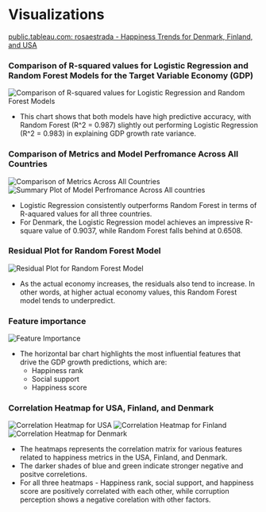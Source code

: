 # Visualizations

[public.tableau.com: rosaestrada - Happiness Trends for Denmark, Finland, and USA](https://public.tableau.com/views/HappinessTrendsforDenmarkFinlandandUSA/Dashboard2?:language=en-US&:sid=&:redirect=auth&:display_count=n&:origin=viz_share_link)

### Comparison of R-squared values for Logistic Regression and Random Forest Models for the Target Variable Economy (GDP)
<img src= "https://github.com/rosaaestrada/Predicting-2025-GDP/blob/main/Results/Images/Comparison%20of%20R-squared%20for%20LR%20RF.png?raw=true" alt= "Comparison of R-squared values for Logistic Regression and Random Forest Models" width= "" height= ""> 

- This chart shows that both models have high predictive accuracy, with Random Forest (R^2 = 0.987) slightly out performing Logistic Regression (R^2 = 0.983) in explaining GDP growth rate variance. 


### Comparison of Metrics and Model Perfromance Across All Countries
<img src= "https://github.com/rosaaestrada/Predicting-2025-GDP/blob/main/Results/Images/Comparison%20of%20metrics%20across%20all%20countries.png?raw=true" alt= "Comparison of Metrics Across All Countries" width= "" height=""> <img src= "https://github.com/rosaaestrada/Predicting-2025-GDP/blob/main/Results/Images/Summary%20plot%20of%20model%20perfromance.png?raw=true" alt= "Summary Plot of Model Perfromance Across All countries" width= "" height="">

- Logistic Regression consistently outperforms Random Forest in terms of R-aquared values for all three countries.
- For Denmark, the Logistic Regression model achieves an impressive R-square value of 0.9037, while Random Forest falls behind at 0.6508.


### Residual Plot for Random Forest Model
<img src= "https://github.com/rosaaestrada/Predicting-2025-GDP/blob/main/Results/Images/Residual%20plot.png?raw=true" alt= "Residual Plot for Random Forest Model" width= "" height="">

- As the actual economy increases, the residuals also tend to increase. In other words, at higher actual economy values, this Random Forest model tends to underpredict.


### Feature importance
<img src= "https://github.com/rosaaestrada/Predicting-2025-GDP/blob/main/Results/Images/Feature%20importance.png?raw=true" alt= "Feature Importance" width= "" height="">

- The horizontal bar chart highlights the most influential features that drive the GDP growth predictions, which are:
  - Happiness rank
  - Social support
  - Happiness score


### Correlation Heatmap for USA, Finland, and Denmark
<img src= "https://github.com/rosaaestrada/Predicting-2025-GDP/blob/main/Results/Images/Corr%20usa.png?raw=true" alt= "Correlation Heatmap for USA" width= "" height=""> <img src= "https://github.com/rosaaestrada/Predicting-2025-GDP/blob/main/Results/Images/Corr%20finland.png?raw=true" alt= "Correlation Heatmap for Finland" width= "" height=""> <img src= "https://github.com/rosaaestrada/Predicting-2025-GDP/blob/main/Results/Images/Corr%20denmark.png?raw=true" alt= "Correlation Heatmap for Denmark" width= "" height="">

- The heatmaps represents the correlation matrix for various features related to happiness metrics in the USA, Finland, and Denmark.
- The darker shades of blue and green indicate stronger negative and positve correletions.
- For all three heatmaps - Happiness rank, social support, and happiness score are positively correlated with each other, while corruption perception shows a negative corelation with other factors. 








